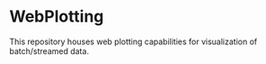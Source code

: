 # WebPlotting
This repository houses web plotting capabilities for visualization of batch/streamed data.

